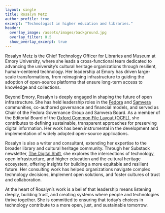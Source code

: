 ```yaml
---
layout: single
title: Rosalyn Metz
author_profile: true
excerpt: "Technologist in higher education and libraries."
header:
  overlay_image: /assets/images/background.jpg
  overlay_filter: 0.5
  show_overlay_excerpt: true
---
```

Rosalyn Metz is the Chief Technology Officer for Libraries and Museum at Emory University, where she leads a cross-functional team dedicated to advancing the university’s cultural heritage organizations through resilient, human-centered technology. Her leadership at Emory has driven large-scale transformations, from reimagining infrastructure to guiding the adoption of open-source platforms that ensure long-term access to knowledge and collections.

Beyond Emory, Rosalyn is deeply engaged in shaping the future of open infrastructure. She has held leadership roles in the [Fedora](https://fedorarepository.org/) and [Samvera](https://samvera.org/) communities, co-authored governance and financial models, and served as Chair of the Fedora Governance Group and Samvera Board. As a member of the Editorial Board of the [Oxford Common File Layout (OCFL)](https://ocfl.io/), she contributes to defining sustainable, transparent approaches for preserving digital information. Her work has been instrumental in the development and implementation of widely adopted open-source applications.

Rosalyn is also a writer and consultant, extending her expertise to the broader library and cultural heritage community. Through her Substack newsletter, [The Digital Shift](https://rosalynmetz.substack.com), she explores the intersections of technology, open infrastructure, and higher education and the cultural heritage ecosystem, offering insights for building a more equitable and resilient future. Her consulting work has helped organizations navigate complex technology decisions, implement open solutions, and foster cultures of trust and collaboration.

At the heart of Rosalyn’s work is a belief that leadership means listening deeply, building trust, and creating systems where people and technologies thrive together. She is committed to ensuring that today’s choices in technology contribute to a more open, just, and sustainable tomorrow.
